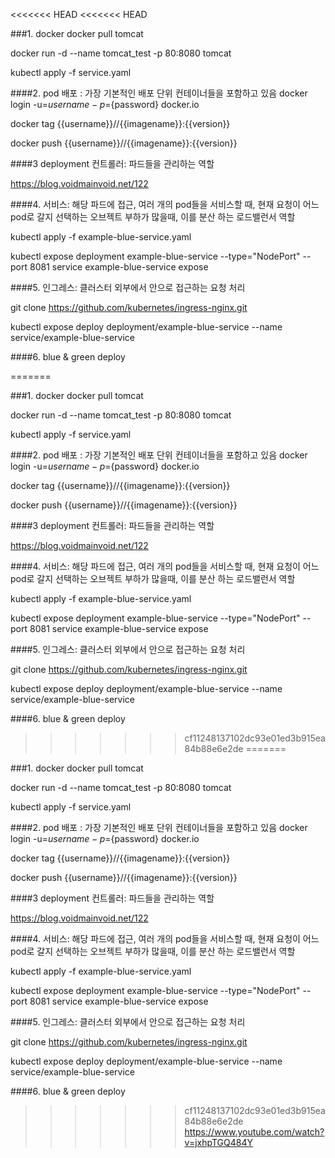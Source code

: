 <<<<<<< HEAD
<<<<<<< HEAD

###1. docker
docker pull tomcat

docker run -d --name tomcat_test -p 80:8080 tomcat

kubectl apply -f service.yaml

####2. pod 배포 : 가장 기본적인 배포 단위 컨테이너들을 포함하고 있음
docker login -u=${username} -p=${password} docker.io


docker tag {{username}}//{{imagename}}:{{version}}


docker push {{username}}//{{imagename}}:{{version}}

####3 deployment 컨트롤러: 파드들을 관리하는 역할

https://blog.voidmainvoid.net/122


####4. 서비스: 해당 파드에 접근, 여러 개의 pod들을 서비스할 때, 현재 요청이 어느 pod로 갈지 선택하는 오브젝트
부하가 많을때, 이를 분산 하는 로드밸런서 역할

kubectl apply -f example-blue-service.yaml


kubectl expose deployment example-blue-service --type="NodePort" --port 8081 service example-blue-service expose

####5. 인그레스: 클러스터 외부에서 안으로 접근하는 요청 처리

git clone https://github.com/kubernetes/ingress-nginx.git


kubectl expose deploy deployment/example-blue-service --name service/example-blue-service



####6. blue & green deploy

=======

###1. docker
docker pull tomcat

docker run -d --name tomcat_test -p 80:8080 tomcat

kubectl apply -f service.yaml

####2. pod 배포 : 가장 기본적인 배포 단위 컨테이너들을 포함하고 있음
docker login -u=${username} -p=${password} docker.io


docker tag {{username}}//{{imagename}}:{{version}}


docker push {{username}}//{{imagename}}:{{version}}

####3 deployment 컨트롤러: 파드들을 관리하는 역할

https://blog.voidmainvoid.net/122


####4. 서비스: 해당 파드에 접근, 여러 개의 pod들을 서비스할 때, 현재 요청이 어느 pod로 갈지 선택하는 오브젝트
부하가 많을때, 이를 분산 하는 로드밸런서 역할

kubectl apply -f example-blue-service.yaml


kubectl expose deployment example-blue-service --type="NodePort" --port 8081 service example-blue-service expose

####5. 인그레스: 클러스터 외부에서 안으로 접근하는 요청 처리

git clone https://github.com/kubernetes/ingress-nginx.git


kubectl expose deploy deployment/example-blue-service --name service/example-blue-service



####6. blue & green deploy

>>>>>>> cf11248137102dc93e01ed3b915ea84b88e6e2de
=======

###1. docker
docker pull tomcat

docker run -d --name tomcat_test -p 80:8080 tomcat

kubectl apply -f service.yaml

####2. pod 배포 : 가장 기본적인 배포 단위 컨테이너들을 포함하고 있음
docker login -u=${username} -p=${password} docker.io


docker tag {{username}}//{{imagename}}:{{version}}


docker push {{username}}//{{imagename}}:{{version}}

####3 deployment 컨트롤러: 파드들을 관리하는 역할

https://blog.voidmainvoid.net/122


####4. 서비스: 해당 파드에 접근, 여러 개의 pod들을 서비스할 때, 현재 요청이 어느 pod로 갈지 선택하는 오브젝트
부하가 많을때, 이를 분산 하는 로드밸런서 역할

kubectl apply -f example-blue-service.yaml


kubectl expose deployment example-blue-service --type="NodePort" --port 8081 service example-blue-service expose

####5. 인그레스: 클러스터 외부에서 안으로 접근하는 요청 처리

git clone https://github.com/kubernetes/ingress-nginx.git


kubectl expose deploy deployment/example-blue-service --name service/example-blue-service



####6. blue & green deploy

>>>>>>> cf11248137102dc93e01ed3b915ea84b88e6e2de
https://www.youtube.com/watch?v=jxhpTGQ484Y